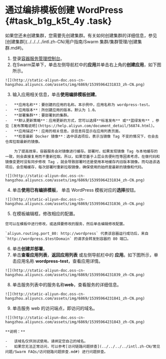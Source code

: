 # 通过编排模板创建 WordPress {#task_b1g_k5t_4y .task}

如果您还未创建集群，您需要先创建集群。有关如何创建集群的详细信息，参见[创建集群](../../../../intl.zh-CN/用户指南/Swarm 集群/集群管理/创建集群.md#)。

1.   登录[容器服务管理控制台](https://cs.console.aliyun.com)。 
2.   在Swarm菜单下，单击左侧导航栏中的**应用**并单击右上角的**创建应用**，如下图所示。 

    ![](http://static-aliyun-doc.oss-cn-hangzhou.aliyuncs.com/assets/img/6869/15395964231833_zh-CN.png)

3.   输入应用相关信息，单击**使用编排模板创建**。 

    -   **应用名称**：要创建的应用的名称。本示例中，应用名称为 wordpress-test。
    -   **应用版本**：所创建应用的版本。默认为 1.0。
    -   **部署集群**：要部署到的集群。
    -   **默认更新策略**：应用更新的方式，您可以选择**标准发布** 或**蓝绿发布** ，参见 [发布策略说明](https://help.aliyun.com/document_detail/56874.html)。
    -   **应用描述**：应用的相关信息。该信息将显示在应用列表页面。
    -   **检查最新 Docker 镜像**：选中该选项后，表示当镜像 Tag 不变的情况下，也会去仓库拉取最新的镜像。

        为了提高效率，容器服务会对镜像进行缓存。部署时，如果发现镜像 Tag 与本地缓存的一致，则会直接复用而不重新拉取。所以，如果您基于上层业务便利性等因素考虑，在做代码和镜像变更时没有同步修改 Tag ，就会导致部署时还是使用本地缓存内旧版本镜像。而勾选该选项后，会忽略缓存，每次部署时重新拉取镜像，确保使用的始终是最新的镜像和代码。

    ![](http://static-aliyun-doc.oss-cn-hangzhou.aliyuncs.com/assets/img/6869/15395964231834_zh-CN.png)

4.   单击**使用已有编排模板**， 单击 WordPress 模板对应的**选择**按钮。 

    ![](http://static-aliyun-doc.oss-cn-hangzhou.aliyuncs.com/assets/img/6869/15395964231836_zh-CN.png)

5.   在模板编辑框，修改相应的配置。 

    您可以在模板中进行修改，或选择要修改的服务，然后单击编辑修改配置。

    `aliyun.routing.port_80: http://wordpress` 代表该容器运行成功后，来自 `http://wordpress.$testDomain` 的请求会转发到容器的 80 端口。

6.   单击**创建并部署**。 
7.   单击**查看应用列表**，**返回应用列表** 或左侧导航栏中的 **应用**。如下图所示，单击应用名称 **wordpress-test**，查看应用详情。 

    ![](http://static-aliyun-doc.oss-cn-hangzhou.aliyuncs.com/assets/img/6869/15395964231839_zh-CN.png)

8.   单击服务列表中的服务名称**web**，查看服务的详细信息。 

    ![](http://static-aliyun-doc.oss-cn-hangzhou.aliyuncs.com/assets/img/6869/15395964231841_zh-CN.png)

9.   单击服务 web 的访问端点，即访问的域名。 

    ![](http://static-aliyun-doc.oss-cn-hangzhou.aliyuncs.com/assets/img/6869/15395964231843_zh-CN.png)

    **说明：** 

    -   该域名仅供测试使用。请绑定您自己的域名。
    -   如果您无法正常访问，可以参考[访问链路问题排查](../../../../intl.zh-CN/常见问题/Swarm FAQs/访问链路问题排查.md#) 进行问题排查。

